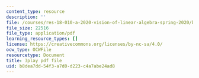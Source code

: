 ```yaml
---
content_type: resource
description: ''
file: /courses/res-18-010-a-2020-vision-of-linear-algebra-spring-2020/b8dea7dd54f3a7d0d223c4a7abe24ad8_rwLOfdfc4dw.pdf
file_size: 22516
file_type: application/pdf
learning_resource_types: []
license: https://creativecommons.org/licenses/by-nc-sa/4.0/
ocw_type: OCWFile
resourcetype: Document
title: 3play pdf file
uid: b8dea7dd-54f3-a7d0-d223-c4a7abe24ad8
---
```

